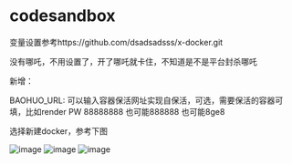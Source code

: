 # codesandbox

变量设置参考https://github.com/dsadsadsss/x-docker.git

没有哪吒，不用设置了，开了哪吒就卡住，不知道是不是平台封杀哪吒

新增：

BAOHUO_URL: 可以输入容器保活网址实现自保活，可选，需要保活的容器可填，比如render
PW 88888888   也可能888888    也可能8ge8

选择新建docker，参考下图

 ![image](https://github.com/dsadsadsss/codesandbox/blob/main/sd.PNG)
 ![image](https://github.com/dsadsadsss/codesandbox/blob/main/sd2.PNG)
 ![image](https://github.com/dsadsadsss/codesandbox/blob/main/sd3.PNG)
